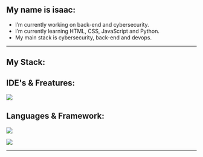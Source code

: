 ## My name is isaac:

-  I’m currently working on back-end and cybersecurity.
-  I’m currently learning HTML, CSS, JavaScript and Python.
-  My main stack is cybersecurity, back-end and devops.
   
<hr>

## My Stack:

## IDE's & Freatures:
<img src="https://skillicons.dev/icons?i=vscode,pycharm,mysql,sqlite,linux,kali,raspberrypi,linkedin,github" />

## Languages & Framework:
<img src="https://skillicons.dev/icons?i=html,css,bootstrap,py,js,java" /><p>   </p><img src="https://skillicons.dev/icons?i=django,flask,react" />
<hr>

